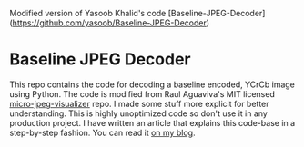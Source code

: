 Modified version of Yasoob Khalid's code [Baseline-JPEG-Decoder] (https://github.com/yasoob/Baseline-JPEG-Decoder)

# Baseline JPEG Decoder

This repo contains the code for decoding a baseline encoded, YCrCb image using Python. The code is modified from Raul Aguaviva's MIT licensed [micro-jpeg-visualizer](https://github.com/aguaviva/micro-jpeg-visualizer) repo. I made some stuff more explicit for better understanding. This is highly unoptimized code so don't use it in any production project. I have written an article that explains this code-base in a step-by-step fashion. You can read it [on my blog](https://yasoob.me/posts/understanding-and-writing-jpeg-decoder-in-python/). 